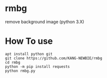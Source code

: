 # rmbg
remove background image (python 3.X)

# How To use
```
apt install python git
git clone https://github.com/KANG-NEWBIE/rmbg
cd rmbg
python -m pip install requests
python rmbg.py
```
